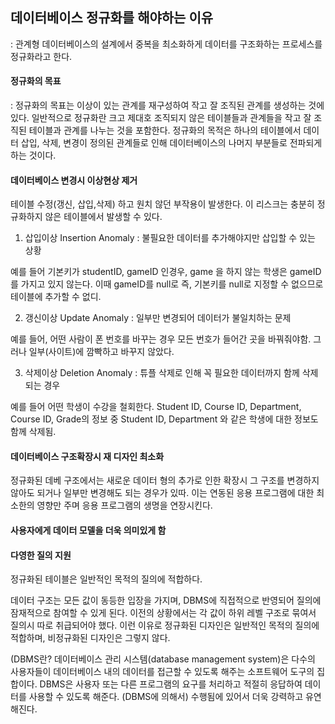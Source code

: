 ## 데이터베이스 정규화를 해야하는 이유
: 관계형 데이터베이스의 설계에서 중복을 최소화하게 데이터를 구조화하는 프로세스를 정규화라고 한다.

#### 정규화의 목표
: 정규화의 목표는 이상이 있는 관계를 재구성하여 작고 잘 조직된 관계를 생성하는 것에 있다. 일반적으로 정규화란 크고 제대호 조직되지 않은 테이블들과 관계들을 작고 잘 조직된 테이블과 관계를 나누는 것을 포함한다.
정규화의 목적은 하나의 테이블에서 데이터 삽입, 삭제, 변경이 정의된 관계들로 인해 데이터베이스의 나머지 부분들로 전파되게 하는 것이다.

#### 데이터베이스 변경시 이상현상 제거
테이블 수정(갱신, 삽입,삭제) 하고 원치 않던 부작용이 발생한다. 이 리스크는 충분히 정규화하지 않은 테이블에서 발생할 수 있다.

1. 삽입이상 Insertion Anomaly 
: 불필요한 데이터를 추가해야지만 삽입할 수 있는 상황


예를 들어 기본키가 studentID, gameID 인경우, game 을 하지 않는 학생은 gameID를 가지고 있지 않는다. 이때 gameID를 null로 즉, 기본키를 null로 지정할 수 없으므로 테이블에 추가할 수 없디.

2. 갱신이상 Update Anomaly
: 일부만 변경되어 데이터가 불일치하는 문제


예를 들어, 어떤 사람이 폰 번호를 바꾸는 경우 모든 번호가 들어간 곳을 바꿔줘야함. 그러나 일부(사이트)에 깜빡하고 바꾸지 않았다.

3. 삭제이상 Deletion Anomaly
: 튜플 삭제로 인해 꼭 필요한 데이터까지 함께 삭제되는 경우


예를 들어 어떤 학생이 수강을 철회한다. Student ID, Course ID, Department, Course ID, Grade의 정보 중 Student ID, Department 와 같은 학생에 대한 정보도 함께 삭제됨.

#### 데이터베이스 구조확장시 재 디자인 최소화
정규화된 데베 구조에서는 새로운 데이터 형의 추가로 인한 확장시 그 구조를 변경하지 않아도 되거나 일부만 변경해도 되는 경우가 있따. 
이는 연동된 응용 프로그램에 대한 최소한의 영향만 주며 응용 프로그램의 생명을 연장시킨다.

#### 사용자에게 데이터 모델을 더욱 의미있게 함
#### 다영한 질의 지원 
정규화된 테이블은 일반적인 목적의 질의에 적합하다. 

데이터 구조는 모든 값이 동등한 입장을 가지며, DBMS에 직접적으로 반영되어 질의에 잠재적으로 참여할 수 있게 된다.
이전의 상황에서는 각 값이 하위 레벨 구조로 묶여서 질의시 따로 취급되어야 했다. 이런 이유로 정규화된 디자인은 일반적인 목적의 질의에 적합하며, 비정규화된 디자인은 그렇지 않다.


(DBMS란? 데이터베이스 관리 시스템(database management system)은 다수의 사용자들이 데이터베이스 내의 데이터를 접근할 수 있도록 해주는 소프트웨어 도구의 집합이다. DBMS은 사용자 또는 다른 프로그램의 요구를 처리하고 적절히 응답하여 데이터를 사용할 수 있도록 해준다.
(DBMS에 의해서) 수행됨에 있어서 더욱 강력하고 유연해진다.
